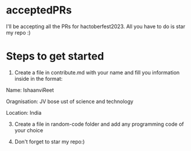 # acceptedPRs
I'll be accepting all the PRs for hactoberfest2023. All you have to do is star my repo :)

# **Steps to get started**
1. Create a file in contribute.md with your name and fill you information inside in the format:
   
Name: IshaanviReet

Oragnisation: JV bose ust of science and technology

Location: India

3. Create a file in random-code folder and add any programming code of your choice

4. Don't forget to star my repo:) 
